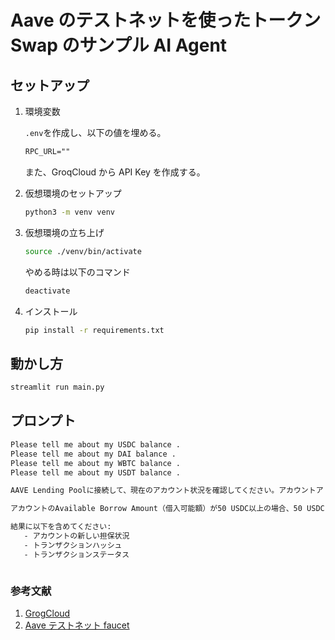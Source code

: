 # Aave のテストネットを使ったトークン Swap のサンプル AI Agent

## セットアップ

1. 環境変数

   `.env`を作成し、以下の値を埋める。

   ```txt
   RPC_URL=""
   ```

   また、GroqCloud から API Key を作成する。

2. 仮想環境のセットアップ

   ```bash
   python3 -m venv venv
   ```

3. 仮想環境の立ち上げ

   ```bash
   source ./venv/bin/activate
   ```

   やめる時は以下のコマンド

   ```bash
   deactivate
   ```

4. インストール

   ```bash
   pip install -r requirements.txt
   ```

## 動かし方

```bash
streamlit run main.py
```

## プロンプト

```bash
Please tell me about my USDC balance .
Please tell me about my DAI balance .
Please tell me about my WBTC balance .
Please tell me about my USDT balance .
```

```bash
AAVE Lending Poolに接続して、現在のアカウント状況を確認してください。アカウントアドレスは0x51908F598A5e0d8F1A3bAbFa6DF76F9704daD072です。
```

```bash
アカウントのAvailable Borrow Amount（借入可能額）が50 USDC以上の場合、50 USDCを借り入れてください。

結果に以下を含めてください:
   - アカウントの新しい担保状況
   - トランザクションハッシュ
   - トランザクションステータス
```

```bash

```

### 参考文献

1. [GrogCloud](https://console.groq.com/keys)
2. [Aave テストネット faucet](https://bridge-testnet.aave.com/faucet/)
